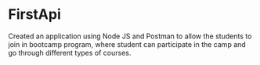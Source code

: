 # FirstApi
Created an application using Node JS and Postman to allow the students to join in bootcamp program,
where student can participate in the camp and go through different types of courses.

